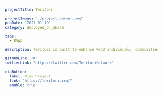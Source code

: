 ```yaml
---
projectTitle: Teritori

projectImage: "./project-banner.png"
pubDate: "2021-01-19"
category: deployed_on_akash

tags:
  - DApp

description: Teritori is built to enhance Web3 individuals, communities & builders experience through an all-in-one hub of dApps. Teritori is running their Testnet on Akash. Follow the guide to participate

githubLink: "#"
twitterLink: "https://twitter.com/TeritoriNetwork"

ctaButton:
  label: View Project
  link: "https://teritori.com/"
  enable: true
---
```

